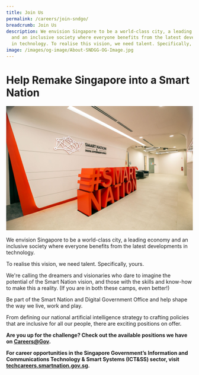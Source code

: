 ```yaml
---
title: Join Us
permalink: /careers/join-sndgo/
breadcrumb: Join Us
description: We envision Singapore to be a world-class city, a leading economy
  and an inclusive society where everyone benefits from the latest developments
  in technology. To realise this vision, we need talent. Specifically, yours.
image: /images/og-image/About-SNDGG-OG-Image.jpg
---
```

# Help Remake Singapore into a Smart Nation 
![Smart Nation and Digital Government Office](/images/abt-smart-nation/sndgo_office_01.jpg)

We envision Singapore to be a world-class city, a leading economy and an inclusive society where everyone benefits from the latest developments in technology.

To realise this vision, we need talent. Specifically, yours.

We're calling the dreamers and visionaries who dare to imagine the potential of the Smart Nation vision, and those with the skills and know-how to make this a reality. (If you are in both these camps, even better!)

Be part of the Smart Nation and Digital Government Office and help shape the way we live, work and play. 

From defining our national artificial intelligence strategy to crafting policies that are inclusive for all our people, there are exciting positions on offer. 

**Are you up for the challenge? Check out the available positions we have on <a href="https://www.careers.hrp.gov.sg/sap/bc/ui5_ui5/sap/ZGERCFA004/index.html?search-keyword=Smart%20Nation%20and%20Digital%20Government%20Office" target="_blank">Careers@Gov</a>.**

**For career opportunities in the Singapore Government’s Information and Communications Technology & Smart Systems (ICT&SS) sector, visit <a href="https://techcareers.smartnation.gov.sg/" target="_blank">techcareers.smartnation.gov.sg</a>.**